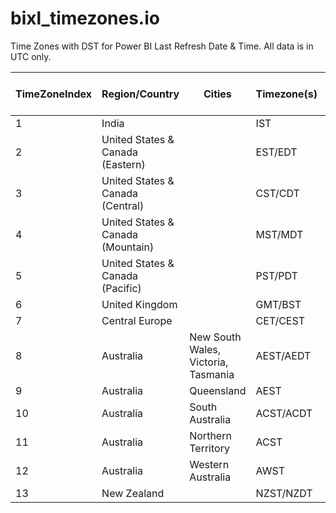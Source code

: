# bixl_timezones.io
Time Zones with DST for Power BI Last Refresh Date &amp; Time. All data is in UTC only.

| TimeZoneIndex | Region/Country                     | Cities                              | Timezone(s)   | DST Observed | Standard UTC Offset | DST UTC Offset | DST Start: Start_Day | Start_Day Instance | Start_Month | Start_Hour | DST End: End_Day | End_Day Instance | End_Month | End_Hour |
|---------------|------------------------------------|--------------------------------------|---------------|--------------|---------------------|----------------|----------------------|--------------------|-------------|------------|------------------|------------------|-----------|----------|
| 1             | India                              |                                      | IST           | No           | 5.5                 |                |                      |                    |             |            |                  |                  |           |          |
| 2             | United States & Canada (Eastern)   |                                      | EST/EDT       | Yes          | -5                  | -4             | Sunday               | 2                  | 3           | 2          | Sunday           | 1                | 11        | 6        |
| 3             | United States & Canada (Central)   |                                      | CST/CDT       | Yes          | -6                  | -5             | Sunday               | 2                  | 3           | 2          | Sunday           | 1                | 11        | 7        |
| 4             | United States & Canada (Mountain)  |                                      | MST/MDT       | Yes          | -7                  | -6             | Sunday               | 2                  | 3           | 2          | Sunday           | 1                | 11        | 8        |
| 5             | United States & Canada (Pacific)   |                                      | PST/PDT       | Yes          | -8                  | -7             | Sunday               | 2                  | 3           | 2          | Sunday           | 1                | 11        | 9        |
| 6             | United Kingdom                     |                                      | GMT/BST       | Yes          | 0                   | 1              | Sunday               | -1                 | 3           | 1          | Sunday           | -1               | 10        | 1        |
| 7             | Central Europe                     |                                      | CET/CEST      | Yes          | 1                   | 2              | Sunday               | 1                  | 3           | 2          | Sunday           | 1                | 10        | 3        |
| 8             | Australia                          | New South Wales, Victoria, Tasmania  | AEST/AEDT     | Yes          | 10                  | 11             | Sunday               | 1                  | 10          | 2          | Sunday           | 1                | 4         | 16       |
| 9             | Australia                          | Queensland                           | AEST          | No           | 10                  |                |                      |                    |             |            |                  |                  |           |          |
| 10            | Australia                          | South Australia                      | ACST/ACDT     | Yes          | 9.5                 | 10.5           | Sunday               | 1                  | 16.5        |            | Sunday           | 1                | 4         | 16.5     |
| 11            | Australia                          | Northern Territory                   | ACST          | No           | 9.5                 |                |                      |                    |             |            |                  |                  |           |          |
| 12            | Australia                          | Western Australia                    | AWST          | No           | 8                   |                |                      |                    |             |            |                  |                  |           |          |
| 13            | New Zealand                        |                                      | NZST/NZDT     | Yes          | 12                  | 13             | Sunday               | -1                 | 14          | 2          | Sunday           | 1                | 4         | 14       |
